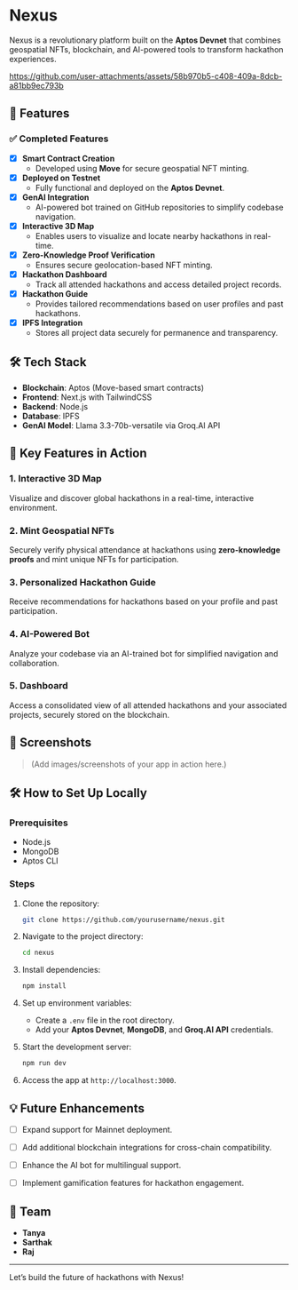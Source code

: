 # Nexus  

Nexus is a revolutionary platform built on the **Aptos Devnet** that combines geospatial NFTs, blockchain, and AI-powered tools to transform hackathon experiences. 

https://github.com/user-attachments/assets/58b970b5-c408-409a-8dcb-a81bb9ec793b

## 🚀 Features  
### ✅ Completed Features  
- [x] **Smart Contract Creation**  
  - Developed using **Move** for secure geospatial NFT minting.  
- [x] **Deployed on Testnet**  
  - Fully functional and deployed on the **Aptos Devnet**.  
- [x] **GenAI Integration**  
  - AI-powered bot trained on GitHub repositories to simplify codebase navigation.  
- [x] **Interactive 3D Map**  
  - Enables users to visualize and locate nearby hackathons in real-time.  
- [x] **Zero-Knowledge Proof Verification**  
  - Ensures secure geolocation-based NFT minting.  
- [x] **Hackathon Dashboard**  
  - Track all attended hackathons and access detailed project records.  
- [x] **Hackathon Guide**  
  - Provides tailored recommendations based on user profiles and past hackathons.  
- [x] **IPFS Integration**  
  - Stores all project data securely for permanence and transparency.  

## 🛠️ Tech Stack  
- **Blockchain**: Aptos (Move-based smart contracts)  
- **Frontend**: Next.js with TailwindCSS  
- **Backend**: Node.js 
- **Database**: IPFS
- **GenAI Model**: Llama 3.3-70b-versatile via Groq.AI API  

## 🌟 Key Features in Action  
### 1. **Interactive 3D Map**  
Visualize and discover global hackathons in a real-time, interactive environment.  

### 2. **Mint Geospatial NFTs**  
Securely verify physical attendance at hackathons using **zero-knowledge proofs** and mint unique NFTs for participation.  

### 3. **Personalized Hackathon Guide**  
Receive recommendations for hackathons based on your profile and past participation.  

### 4. **AI-Powered Bot**  
Analyze your codebase via an AI-trained bot for simplified navigation and collaboration.  

### 5. **Dashboard**  
Access a consolidated view of all attended hackathons and your associated projects, securely stored on the blockchain.  

## 📸 Screenshots  
> (Add images/screenshots of your app in action here.)  

## 🛠️ How to Set Up Locally  
### Prerequisites  
- Node.js  
- MongoDB  
- Aptos CLI  

### Steps  
1. Clone the repository:  
   ```bash  
   git clone https://github.com/yourusername/nexus.git  
   ```  

2. Navigate to the project directory:  
   ```bash  
   cd nexus  
   ```  

3. Install dependencies:  
   ```bash  
   npm install  
   ```  

4. Set up environment variables:  
   - Create a `.env` file in the root directory.  
   - Add your **Aptos Devnet**, **MongoDB**, and **Groq.AI API** credentials.  

5. Start the development server:  
   ```bash  
   npm run dev  
   ```  

6. Access the app at `http://localhost:3000`.  

## 💡 Future Enhancements  
- [ ] Expand support for Mainnet deployment.  
- [ ] Add additional blockchain integrations for cross-chain compatibility.  
- [ ] Enhance the AI bot for multilingual support.  
- [ ] Implement gamification features for hackathon engagement.  


## 👥 Team  
- **Tanya**
- **Sarthak**
- **Raj** 
---

Let’s build the future of hackathons with Nexus!  
```  
